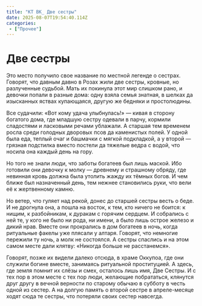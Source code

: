 ```yaml
---
title: "КТ ВК_ Две сестры"
date: 2025-08-07T19:54:40.114Z
categories:
 - ["Прочее"]
---
```


Две сестры
==========

Это место получило свое название по местной легенде о сестрах. Говорят,
что давным давно в Розах жили две сестры, кровные, но разлученные
судьбой. Мать их покинула этот мир слишком рано, и девочки попали в
разные дома: одну взяла семья знатная, в шелках да изысканных яствах
купающаяся, другую же бедняки и простолюдины.

Все судачили: «Вот кому удача улыбнулась!» — кивая в сторону богатого
дома, где младшую сестру одевали в парчу, кормили сладостями и ласковыми
речами ублажали. А старшая тем временем росла среди голодных дворовых
псов да каменистых полей. У одной была еда, теплый очаг и башмачки с
мягкой подкладкой, а у второй — грязная подстилка вместо постели да
тяжелые ведра с водой, что носила она каждый день на гору.

Но того не знали люди, что заботы богатеев был лишь маской. Ибо готовили
они девочку к молку — древнему и страшному обряду, где невинная кровь
должна была утолить жажду их тёмных богов. И чем ближе был назначенный
день, тем нежнее становились руки, что вели её к жертвенному камню.

Но ветер, что гуляет над рекой, донес до старшей сестры весть о беде. И
не дрогнула она, а пошла на восток, к тем, кто ничего не боится: к
нищим, к разбойникам, к дуракам с горячим сердцем. И собрались с ней те,
у кого не было ни рода, ни имени, а было лишь острое железо и дикий
нрав. Вместе они прокрались в дом богатеев в ночь, когда ритуальные
факелы уже плясали у алтаря. Говорят, что немногие пережили ту ночь, а
молк не состоялся. А сестры спаслись и на этом самом месте дали клятву:
«Никогда больше не расстанемся».

Говорят, позже их видели далеко отсюда, в храме Оккупоа, где они служили
богине вместе, занимаясь ритуальной проституцией. А здесь, где земля
помнит их слёзы и смех, осталось лишь имя, Две Сестры. И с тех пор в
этом месте с тех пор люди, желающие побрататься, клянутся друг другу в
вечной верности по старому обычаю в субботу в честь одной из сестер. А
на долгую память о второй сестре в апреле-месяце ходят сюда те сестры,
что потеряли своих сестер навсегда.
